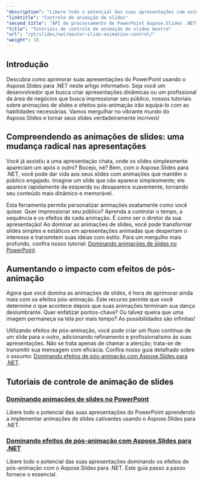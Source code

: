 ```yaml
---
"description": "Libere todo o potencial das suas apresentações com estes tutoriais abrangentes do Aspose.Slides para .NET que abordam animações de slides e efeitos de pós-animação."
"linktitle": "Controle de animação de slides"
"second_title": "API de processamento de PowerPoint Aspose.Slides .NET"
"title": "Tutoriais de controle de animação de slides mestre"
"url": "/pt/slides/net/master-slide-animation-control/"
"weight": 18
---
```


## Introdução

Descubra como aprimorar suas apresentações do PowerPoint usando o Aspose.Slides para .NET neste artigo informativo. Seja você um desenvolvedor que busca criar apresentações dinâmicas ou um profissional da área de negócios que busca impressionar seu público, nossos tutoriais sobre animações de slides e efeitos pós-animação irão equipá-lo com as habilidades necessárias. Vamos mergulhar no vibrante mundo do Aspose.Slides e tornar seus slides verdadeiramente incríveis!


## Compreendendo as animações de slides: uma mudança radical nas apresentações

Você já assistiu a uma apresentação chata, onde os slides simplesmente apareciam um após o outro? Bocejo, né? Bem, com o Aspose.Slides para .NET, você pode dar vida aos seus slides com animações que mantêm o público engajado. Imagine um slide que não aparece simplesmente; ele aparece rapidamente da esquerda ou desaparece suavemente, tornando seu conteúdo mais dinâmico e memorável. 

Esta ferramenta permite personalizar animações exatamente como você quiser. Quer impressionar seu público? Aprenda a controlar o tempo, a sequência e os efeitos de cada animação. É como ser o diretor da sua apresentação! Ao dominar as animações de slides, você pode transformar slides simples e estáticos em apresentações animadas que despertam o interesse e transmitem suas ideias com estilo. Para um mergulho mais profundo, confira nosso tutorial: [Dominando animações de slides no PowerPoint](./slide-animation-in-power-point/).

## Aumentando o impacto com efeitos de pós-animação

Agora que você domina as animações de slides, é hora de aprimorar ainda mais com os efeitos pós-animação. Este recurso permite que você determine o que acontece depois que suas animações terminam sua dança deslumbrante. Quer enfatizar pontos-chave? Ou talvez queira que uma imagem permaneça na tela por mais tempo? As possibilidades são infinitas!

Utilizando efeitos de pós-animação, você pode criar um fluxo contínuo de um slide para o outro, adicionando refinamento e profissionalismo às suas apresentações. Não se trata apenas de chamar a atenção; trata-se de transmitir sua mensagem com eficácia. Confira nosso guia detalhado sobre o assunto: [Dominando efeitos de pós-animação com Aspose.Slides para .NET](./control-after-animation-effects/). 

## Tutoriais de controle de animação de slides
### [Dominando animações de slides no PowerPoint](./slide-animation-in-power-point/)
Libere todo o potencial das suas apresentações do PowerPoint aprendendo a implementar animações de slides cativantes usando o Aspose.Slides para .NET.
### [Dominando efeitos de pós-animação com Aspose.Slides para .NET](./control-after-animation-effects/)
Libere todo o potencial das suas apresentações dominando os efeitos de pós-animação com o Aspose.Slides para .NET. Este guia passo a passo fornece o essencial.